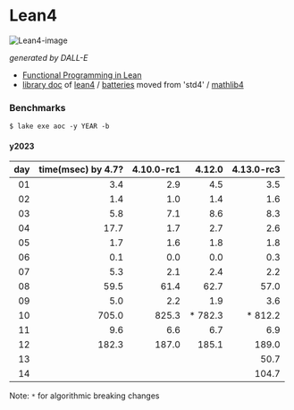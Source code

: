 # Lean4

![Lean4-image](https://github.com/user-attachments/assets/5cdc3698-2704-4794-b9ab-0c4f2883a3a3)

_generated by DALL-E_

- [Functional Programming in Lean](https://lean-lang.org/functional_programming_in_lean/title.html#functional-programming-in-lean)
- [library doc](https://leanprover-community.github.io/mathlib4_docs) of [lean4](https://github.com/leanprover/lean4) / [batteries](https://github.com/leanprover-community/batteries) moved from 'std4' /
[mathlib4](https://github.com/leanprover-community/mathlib4)

### Benchmarks

```
$ lake exe aoc -y YEAR -b
```

#### y2023

|day|time(msec) by 4.7?|4.10.0-rc1| 4.12.0 |4.13.0-rc3|
|----:|----------:|------------:|---------:|---------:|
|  01 |       3.4 |        2.9  |      4.5 |      3.5 |
|  02 |       1.4 |        1.0  |      1.4 |      1.6 |
|  03 |       5.8 |        7.1  |      8.6 |      8.3 |
|  04 |      17.7 |        1.7  |      2.7 |      2.6 |
|  05 |       1.7 |        1.6  |      1.8 |      1.8 |
|  06 |       0.1 |        0.0  |      0.0 |      0.3 |
|  07 |       5.3 |        2.1  |      2.4 |      2.2 |
|  08 |      59.5 |       61.4  |     62.7 |     57.0 |
|  09 |       5.0 |        2.2  |      1.9 |      3.6 |
|  10 |     705.0 |      825.3  |  * 782.3 |  * 812.2 |
|  11 |       9.6 |        6.6  |      6.7 |      6.9 |
|  12 |     182.3 |      187.0  |    185.1 |    189.0 |
|  13 |           |             |          |     50.7 |
|  14 |           |             |          |    104.7 |

Note: `*` for algorithmic breaking changes
